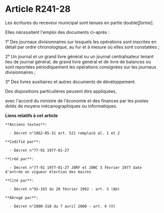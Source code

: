 # Article R241-28

Les écritures du receveur municipal sont tenues en partie double[*forme*]. 

Elles nécessitent l'emploi des documents ci-après : 

1° Des journaux divisionnaires sur lesquels les opérations sont inscrites en détail par ordre chronologique, au fur et à
mesure où elles sont constatées ; 

2° Un journal et un grand livre général ou un journal centralisateur tenant lieu de journal général, de grand livre général
et de livre de balances où sont reportées périodiquement les opérations consignées sur les journaux divisionnaires ; 

3° Des livres auxiliaires et autres documents de développement. 

Des dispositions particulières peuvent être appliquées,

avec l'accord du ministre de l'économie et des finances par les postes dotés de moyens mécanographiques ou informatiques.

**Liens relatifs à cet article**

	**Anciens textes**:

	  - Décret n°1862-05-31 art. 521 remplacé al. 1 et 2

	**Codifié par**:

	  - Décret n°77-91 1977-01-27

	**Créé par**:

	  - Décret n°77-91 1977-01-27 JORF et JONC 3 février 1977 date d'entrée en vigueur élection des maires

	**Cité par**:

	  - Décret n°92-163 du 20 février 1992 - art. 3 (Ab)

	**Abrogé par**:

	  - Décret n°2000-318 du 7 avril 2000 - art. 4 (V)
